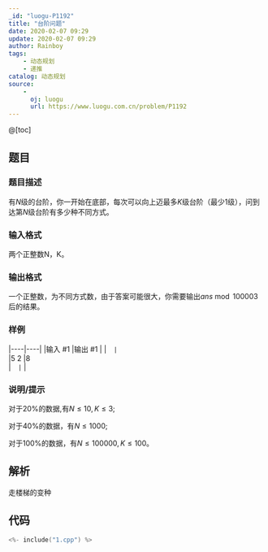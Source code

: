 ```yaml
---
_id: "luogu-P1192"
title: "台阶问题"
date: 2020-02-07 09:29
update: 2020-02-07 09:29
author: Rainboy
tags:
    - 动态规划
    - 递推
catalog: 动态规划
source: 
    - 
      oj: luogu
      url: https://www.luogu.com.cn/problem/P1192
---
```


@[toc]

## 题目



### 题目描述

有$N$级的台阶，你一开始在底部，每次可以向上迈最多$K$级台阶（最少$1$级），问到达第$N$级台阶有多少种不同方式。




### 输入格式
两个正整数N，K。




### 输出格式

一个正整数，为不同方式数，由于答案可能很大，你需要输出$ans \bmod 100003$后的结果。




### 样例

|----|----|
|输入 #1  |输出 #1  |
|```  |```  \
|5 2  |8  \
|```  |```  |



### 说明/提示
对于$20\%$的数据,有$N ≤ 10, K ≤ 3$;

对于$40\%$的数据，有$N ≤ 1000$;

对于$100\%$的数据，有$N ≤ 100000,K ≤ 100$。



## 解析

走楼梯的变种

## 代码

```c
<%- include("1.cpp") %>
```
